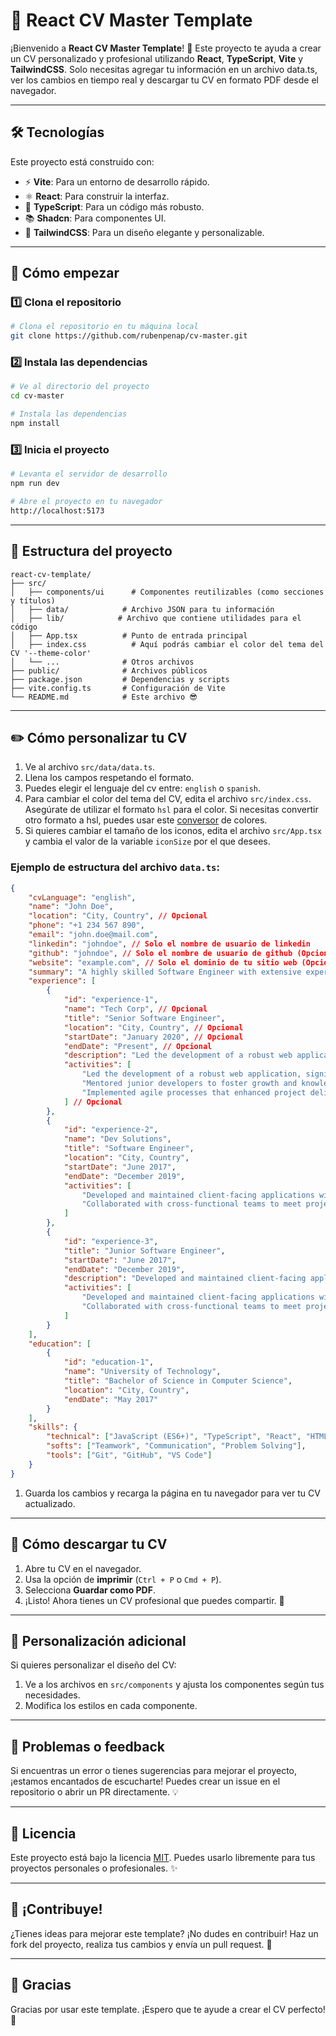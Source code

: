 # 📝 React CV Master Template

¡Bienvenido a **React CV Master Template**! 🚀 Este proyecto te ayuda a crear un CV personalizado y profesional utilizando **React**, **TypeScript**, **Vite** y **TailwindCSS**. Solo necesitas agregar tu información en un archivo data.ts, ver los cambios en tiempo real y descargar tu CV en formato PDF desde el navegador.

---

## 🛠️ Tecnologías

Este proyecto está construido con:

- ⚡ **Vite**: Para un entorno de desarrollo rápido.
- ⚛️ **React**: Para construir la interfaz.
- 🔷 **TypeScript**: Para un código más robusto.
- 📚 **Shadcn**: Para componentes UI.
- 🎨 **TailwindCSS**: Para un diseño elegante y personalizable.

---

## 🚀 Cómo empezar

### 1️⃣ Clona el repositorio

```bash
# Clona el repositorio en tu máquina local
git clone https://github.com/rubenpenap/cv-master.git
```

### 2️⃣ Instala las dependencias

```bash
# Ve al directorio del proyecto
cd cv-master

# Instala las dependencias
npm install
```

### 3️⃣ Inicia el proyecto

```bash
# Levanta el servidor de desarrollo
npm run dev

# Abre el proyecto en tu navegador
http://localhost:5173
```

---

## 📂 Estructura del proyecto

```plaintext
react-cv-template/
├── src/
│   ├── components/ui      # Componentes reutilizables (como secciones y títulos)
│   ├── data/            # Archivo JSON para tu información
│   ├── lib/            # Archivo que contiene utilidades para el código
│   ├── App.tsx          # Punto de entrada principal
│   ├── index.css          # Aquí podrás cambiar el color del tema del CV '--theme-color'
│   └── ...              # Otros archivos
├── public/              # Archivos públicos
├── package.json         # Dependencias y scripts
├── vite.config.ts       # Configuración de Vite
└── README.md            # Este archivo 😎
```

---

## ✏️ Cómo personalizar tu CV

1. Ve al archivo `src/data/data.ts`.
2. Llena los campos respetando el formato.
3. Puedes elegir el lenguaje del cv entre: `english` o `spanish`.
4. Para cambiar el color del tema del CV, edita el archivo `src/index.css`. Asegúrate de utilizar el formato `hsl` para el color. Si necesitas convertir otro formato a hsl, puedes usar este <a href="https://www.w3schools.com/colors/colors_converter.asp" target="_blank" rel="noopener noreferrer">conversor</a> de colores.
5. Si quieres cambiar el tamaño de los iconos, edita el archivo `src/App.tsx` y cambia el valor de la variable `iconSize` por el que desees.

### Ejemplo de estructura del archivo `data.ts`:

```json
{
	"cvLanguage": "english",
	"name": "John Doe",
	"location": "City, Country", // Opcional
	"phone": "+1 234 567 890",
	"email": "john.doe@mail.com",
	"linkedin": "johndoe", // Solo el nombre de usuario de linkedin
	"github": "johndoe", // Solo el nombre de usuario de github (Opcional)
	"website": "example.com", // Solo el dominio de tu sitio web (Opcional)
	"summary": "A highly skilled Software Engineer with extensive experience in web development, project management, and team leadership. Adept at driving innovation and delivering high-quality solutions to meet business objectives.",
	"experience": [
		{
			"id": "experience-1",
			"name": "Tech Corp", // Opcional
			"title": "Senior Software Engineer",
			"location": "City, Country", // Opcional
			"startDate": "January 2020", // Opcional
			"endDate": "Present", // Opcional
			"description": "Led the development of a robust web application, significantly improving performance. Mentored junior developers to foster growth and knowledge sharing. Implemented agile processes that enhanced project delivery and team collaboration.", // Opcional
			"activities": [
				"Led the development of a robust web application, significantly improving performance.",
				"Mentored junior developers to foster growth and knowledge sharing.",
				"Implemented agile processes that enhanced project delivery and team collaboration."
			] // Opcional
		},
		{
			"id": "experience-2",
			"name": "Dev Solutions",
			"title": "Software Engineer",
			"location": "City, Country",
			"startDate": "June 2017",
			"endDate": "December 2019",
			"activities": [
				"Developed and maintained client-facing applications with high usability.",
				"Collaborated with cross-functional teams to meet project deadlines effectively."
			]
		},
		{
			"id": "experience-3",
			"title": "Junior Software Engineer",
			"startDate": "June 2017",
			"endDate": "December 2019",
			"description": "Developed and maintained client-facing applications with high usability. Collaborated with cross-functional teams to meet project deadlines effectively.",
			"activities": [
				"Developed and maintained client-facing applications with high usability.",
				"Collaborated with cross-functional teams to meet project deadlines effectively."
			]
		}
	],
	"education": [
		{
			"id": "education-1",
			"name": "University of Technology",
			"title": "Bachelor of Science in Computer Science",
			"location": "City, Country",
			"endDate": "May 2017"
		}
	],
	"skills": {
		"technical": ["JavaScript (ES6+)", "TypeScript", "React", "HTML5", "CSS3"],
		"softs": ["Teamwork", "Communication", "Problem Solving"],
		"tools": ["Git", "GitHub", "VS Code"]
	}
}
```

1. Guarda los cambios y recarga la página en tu navegador para ver tu CV actualizado.

---

## 📄 Cómo descargar tu CV

1. Abre tu CV en el navegador.
2. Usa la opción de **imprimir** (`Ctrl + P` o `Cmd + P`).
3. Selecciona **Guardar como PDF**.
4. ¡Listo! Ahora tienes un CV profesional que puedes compartir. 🥳

---

## 🎨 Personalización adicional

Si quieres personalizar el diseño del CV:

1. Ve a los archivos en `src/components` y ajusta los componentes según tus necesidades.
2. Modifica los estilos en cada componente.

---

## 🐛 Problemas o feedback

Si encuentras un error o tienes sugerencias para mejorar el proyecto, ¡estamos encantados de escucharte! Puedes crear un issue en el repositorio o abrir un PR directamente. 💡

---

## 📜 Licencia

Este proyecto está bajo la licencia [MIT](LICENSE). Puedes usarlo libremente para tus proyectos personales o profesionales. ✨

---

## 🌟 ¡Contribuye!

¿Tienes ideas para mejorar este template? ¡No dudes en contribuir! Haz un fork del proyecto, realiza tus cambios y envía un pull request. 🙌

---

## 🙌 Gracias

Gracias por usar este template. ¡Espero que te ayude a crear el CV perfecto! 💼
